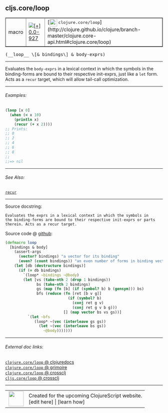 ## cljs.core/loop



 <table border="1">
<tr>
<td>macro</td>
<td><a href="https://github.com/cljsinfo/cljs-api-docs/tree/0.0-927"><img valign="middle" alt="[+] 0.0-927" title="Added in 0.0-927" src="https://img.shields.io/badge/+-0.0--927-lightgrey.svg"></a> </td>
<td>
[<img height="24px" valign="middle" src="http://i.imgur.com/1GjPKvB.png"> <samp>clojure.core/loop</samp>](http://clojure.github.io/clojure/branch-master/clojure.core-api.html#clojure.core/loop)
</td>
</tr>
</table>


 <samp>
(__loop__ \[& bindings\] & body-exprs)<br>
</samp>

---

Evaluates the `body-exprs` in a lexical context in which the symbols in
the binding-forms are bound to their respective init-exprs, just like a `let` form.
Acts as a `recur` target, which will allow tail-call optimization.



---

###### Examples:

```clj
(loop [x 0]
  (when (< x 10)
    (println x)
    (recur (+ x 2))))
;; Prints:
;; 0
;; 2
;; 4
;; 6
;; 8
;;
;;=> nil
```



---

###### See Also:

[`recur`](../special/recur.md)<br>

---


Source docstring:

```
Evaluates the exprs in a lexical context in which the symbols in
the binding-forms are bound to their respective init-exprs or parts
therein. Acts as a recur target.
```


Source code @ [github](https://github.com/clojure/clojurescript/blob/r1503/src/clj/cljs/core.clj#L127-L149):

```clj
(defmacro loop
  [bindings & body]
    (assert-args
      (vector? bindings) "a vector for its binding"
      (even? (count bindings)) "an even number of forms in binding vector")
    (let [db (destructure bindings)]
      (if (= db bindings)
        `(loop* ~bindings ~@body)
        (let [vs (take-nth 2 (drop 1 bindings))
              bs (take-nth 2 bindings)
              gs (map (fn [b] (if (symbol? b) b (gensym))) bs)
              bfs (reduce (fn [ret [b v g]]
                            (if (symbol? b)
                              (conj ret g v)
                              (conj ret g v b g)))
                          [] (map vector bs vs gs))]
          `(let ~bfs
             (loop* ~(vec (interleave gs gs))
               (let ~(vec (interleave bs gs))
                 ~@body)))))))
```

<!--
Repo - tag - source tree - lines:

 <pre>
clojurescript @ r1503
└── src
    └── clj
        └── cljs
            └── <ins>[core.clj:127-149](https://github.com/clojure/clojurescript/blob/r1503/src/clj/cljs/core.clj#L127-L149)</ins>
</pre>

-->

---



###### External doc links:

[`clojure.core/loop` @ clojuredocs](http://clojuredocs.org/clojure.core/loop)<br>
[`clojure.core/loop` @ grimoire](http://conj.io/store/v1/org.clojure/clojure/1.7.0-beta3/clj/clojure.core/loop/)<br>
[`clojure.core/loop` @ crossclj](http://crossclj.info/fun/clojure.core/loop.html)<br>
[`cljs.core/loop` @ crossclj](http://crossclj.info/fun/cljs.core/loop.html)<br>

---

 <table>
<tr><td>
<img valign="middle" align="right" width="48px" src="http://i.imgur.com/Hi20huC.png">
</td><td>
Created for the upcoming ClojureScript website.<br>
[edit here] | [learn how]
</td></tr></table>

[edit here]:https://github.com/cljsinfo/cljs-api-docs/blob/master/cljsdoc/cljs.core/loop.cljsdoc
[learn how]:https://github.com/cljsinfo/cljs-api-docs/wiki/cljsdoc-files

<!--

This information was too distracting to show to readers, but I'll leave it
commented here since it is helpful to:

- pretty-print the data used to generate this document
- and show how to retrieve that data



The API data for this symbol:

```clj
{:description "Evaluates the `body-exprs` in a lexical context in which the symbols in\nthe binding-forms are bound to their respective init-exprs, just like a `let` form.\nActs as a `recur` target, which will allow tail-call optimization.",
 :ns "cljs.core",
 :name "loop",
 :signature ["[[& bindings] & body-exprs]"],
 :history [["+" "0.0-927"]],
 :type "macro",
 :related ["special/recur"],
 :full-name-encode "cljs.core/loop",
 :source {:code "(defmacro loop\n  [bindings & body]\n    (assert-args\n      (vector? bindings) \"a vector for its binding\"\n      (even? (count bindings)) \"an even number of forms in binding vector\")\n    (let [db (destructure bindings)]\n      (if (= db bindings)\n        `(loop* ~bindings ~@body)\n        (let [vs (take-nth 2 (drop 1 bindings))\n              bs (take-nth 2 bindings)\n              gs (map (fn [b] (if (symbol? b) b (gensym))) bs)\n              bfs (reduce (fn [ret [b v g]]\n                            (if (symbol? b)\n                              (conj ret g v)\n                              (conj ret g v b g)))\n                          [] (map vector bs vs gs))]\n          `(let ~bfs\n             (loop* ~(vec (interleave gs gs))\n               (let ~(vec (interleave bs gs))\n                 ~@body)))))))",
          :title "Source code",
          :repo "clojurescript",
          :tag "r1503",
          :filename "src/clj/cljs/core.clj",
          :lines [127 149]},
 :examples [{:id "60291e",
             :content "```clj\n(loop [x 0]\n  (when (< x 10)\n    (println x)\n    (recur (+ x 2))))\n;; Prints:\n;; 0\n;; 2\n;; 4\n;; 6\n;; 8\n;;\n;;=> nil\n```"}],
 :full-name "cljs.core/loop",
 :clj-symbol "clojure.core/loop",
 :docstring "Evaluates the exprs in a lexical context in which the symbols in\nthe binding-forms are bound to their respective init-exprs or parts\ntherein. Acts as a recur target."}

```

Retrieve the API data for this symbol:

```clj
;; from Clojure REPL
(require '[clojure.edn :as edn])
(-> (slurp "https://raw.githubusercontent.com/cljsinfo/cljs-api-docs/catalog/cljs-api.edn")
    (edn/read-string)
    (get-in [:symbols "cljs.core/loop"]))
```

-->
